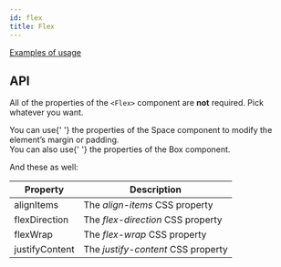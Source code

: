 ```yaml
---
id: flex
title: Flex
---
```


[Examples of usage](grid.md)

## API

All of the properties of the `<Flex>` component are **not** required. Pick whatever you want.

<div>
  You can use{' '}
  <Link to="/layout/space#api">the properties of the Space component</Link> to
  modify the element’s margin or padding.
</div>

<div>
  You can also use{' '}
  <Link to="/layout/box#api">the properties of the Box component</Link>.
</div>

And these as well:

| Property       | Description                        |
| -------------- | ---------------------------------- |
| alignItems     | The _align-items_ CSS property     |
| flexDirection  | The _flex-direction_ CSS property  |
| flexWrap       | The _flex-wrap_ CSS property       |
| justifyContent | The _justify-content_ CSS property |
